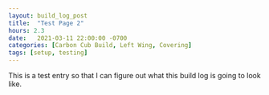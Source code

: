 ```yaml
---
layout: build_log_post
title:  "Test Page 2"
hours: 2.3
date:   2021-03-11 22:00:00 -0700
categories: [Carbon Cub Build, Left Wing, Covering]
tags: [setup, testing]
---
```

This is a test entry so that I can figure out what this build log is going to look like.